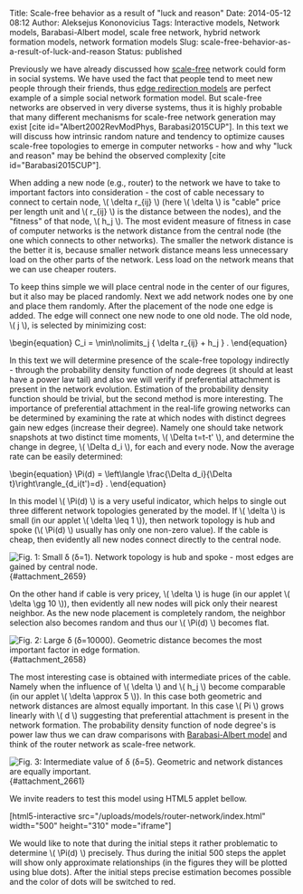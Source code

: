 Title: Scale-free behavior as a result of "luck and reason"
Date: 2014-05-12 08:12
Author: Aleksejus Kononovicius
Tags: Interactive models, Network models, Barabasi-Albert model, scale free network, hybrid network formation models, network formation models
Slug: scale-free-behavior-as-a-result-of-luck-and-reason
Status: published

Previously we have already
discussed how
[scale-free](/tag/scale-free-network)
network could form in social systems. We have used the fact that people
tend to meet new people through their friends, thus [edge redirection
models](/edge-redirection-network-formation-models "Edge redirection network formation models")
are perfect example of a simple social network formation model. But
scale-free networks are observed in very diverse systems, thus it is
highly probable that many different mechanisms for scale-free network
generation may exist \[cite id="Albert2002RevModPhys,
Barabasi2015CUP"\]. In this text we will discuss how intrinsic random
nature and tendency to optimize causes scale-free topologies to emerge
in computer networks - how and why "luck and reason" may be behind the
observed complexity \[cite id="Barabasi2015CUP"\].<!--more-->

When adding a new node (e.g., router) to the network we have to take to
important factors into consideration - the cost of cable necessary to
connect to certain node, \\\(  \delta r\_{ij} \\\) (here \\\( \delta \\\) is "cable" price per length unit and \\\(  r\_{ij} \\\) is the
distance between the nodes), and the "fitness" of that node, \\\( h\_j \\\). The most evident measure of fitness in case of computer networks
is the network distance from the central node (the one which connects to
other networks). The smaller the network distance is the better it is,
because smaller network distance means less unnecessary load on the
other parts of the network. Less load on the network means that we can
use cheaper routers.

To keep thins simple we will place central node in the center of our
figures, but it also may be placed randomly. Next we add network nodes
one by one and place them randomly. After the placement of the node one
edge is added. The edge will connect one new node to one old node. The
old node, \\\(  j \\\), is selected by minimizing cost:  

\begin{equation}
 C\_i = \min\nolimits\_j \{ \delta r\_{ij} + h\_j \} .
\end{equation}


In this text we will determine presence of the scale-free topology
indirectly - through the probability density function of node degrees
(it should at least have a power law tail) and also we will verify if
preferential attachment is present in the network evolution. Estimation
of the probability density function should be trivial, but the second
method is more interesting. The importance of preferential attachment in
the real-life growing networks can be determined by examining the rate
at which nodes with distinct degrees gain new edges (increase their
degree). Namely one should take network snapshots at two distinct time
moments, \\\(  \Delta t=t-t' \\\), and determine the change in degree,
\\\(  \Delta d\_i \\\), for each and every node. Now the average rate
can be easily determined:  

\begin{equation}
 \Pi(d) = \left\langle \frac{\Delta d\_i}{\Delta t}\right\rangle\_{d\_i(t')=d} . 
\end{equation}


In this model \\\(  \Pi(d) \\\) is a very useful indicator, which helps
to single out three different network topologies generated by the model.
If \\\(  \delta \\\) is small (in our applet \\\(  \delta \leq 1 \\\)),
then network topology is hub and spoke (\\\(  \Pi(d) \\\) usually has
only one non-zero value). If the cable is cheap, then evidently all new
nodes connect directly to the central node.

![Fig.
1: Small δ (δ=1). Network topology is hub and spoke - most edges are
gained by central
node.](/uploads/2014/04/d-1.jpg "
Small δ (δ=1). Network topology is hub and spoke - most edges
are gained by central node."){#attachment_2659} 

On the other hand if cable is very pricey, \\\(  \delta \\\) is huge (in
our applet \\\(  \delta \gg 10 \\\)), then evidently all new nodes will
pick only their nearest neighbor. As the new node placement is
completely random, the neighbor selection also becomes random and thus
our \\\(  \Pi(d) \\\) becomes flat.

![Fig.
2: Large δ (δ=10000). Geometric distance becomes the most important
factor in edge
formation.](/uploads/2014/04/delta-10000.jpg "
Large δ (δ=10000). Geometric distance becomes the most important
factor in edge formation."){#attachment_2658} 

The most interesting case is obtained with intermediate prices of the
cable. Namely when the influence of \\\(  \delta \\\) and \\\(  h\_j \\\)
become comparable (in our applet \\\(  \delta \approx 5 \\\)). In this
case both geometric and network distances are almost equally important.
In this case \\\(  Pi \\\) grows linearly with \\\(  d \\\) suggesting
that preferential attachment is present in the network formation. The
probability density function of node degree's is power law thus we can
draw comparisons with [Barabasi-Albert
model](/barabasi-albert-model "Barabasi-Albert model")
and think of the router network as scale-free network.

![Fig.
3: Intermediate value of δ (δ=5). Geometric and network distances are
equally
important.](/uploads/2014/04/d-5.jpg "
Intermediate value of δ (δ=5). Geometric and network distances
are equally important."){#attachment_2661} 

We invite readers to test this model using HTML5 applet bellow.

[html5-interactive
src="/uploads/models/router-network/index.html"
width="500" height="310" mode="iframe"]

We would like to note that during the initial steps it rather
problematic to determine \\\(  \Pi(d) \\\) precisely. Thus during the
initial 500 steps the applet will show only approximate relationships
(in the figures they will be plotted using blue dots). After the initial
steps precise estimation becomes possible and the color of dots will be
switched to red.
